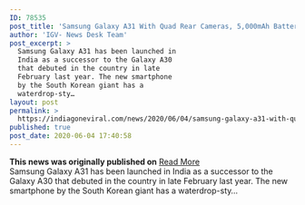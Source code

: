 ```yaml
---
ID: 78535
post_title: 'Samsung Galaxy A31 With Quad Rear Cameras, 5,000mAh Battery Launched in India: Price, Specifications'
author: 'IGV- News Desk Team'
post_excerpt: >
  Samsung Galaxy A31 has been launched in
  India as a successor to the Galaxy A30
  that debuted in the country in late
  February last year. The new smartphone
  by the South Korean giant has a
  waterdrop-sty…
layout: post
permalink: >
  https://indiagoneviral.com/news/2020/06/04/samsung-galaxy-a31-with-quad-rear-cameras-5000mah-battery-launched-in-india-price-specifications/78535/india-gone-viral/
published: true
post_date: 2020-06-04 17:40:58
---
```

<b>This news was originally published on</b> <a href="https://gadgets.ndtv.com/mobiles/news/samsung-a31-price-in-india-rs-21999-launch-galaxy-specifications-june-4-release-date-2240546" class="button purchase" rel="nofollow noopener noreferrer" target="_blank">Read More</a> <br/>Samsung Galaxy A31 has been launched in India as a successor to the Galaxy A30 that debuted in the country in late February last year. The new smartphone by the South Korean giant has a waterdrop-sty…